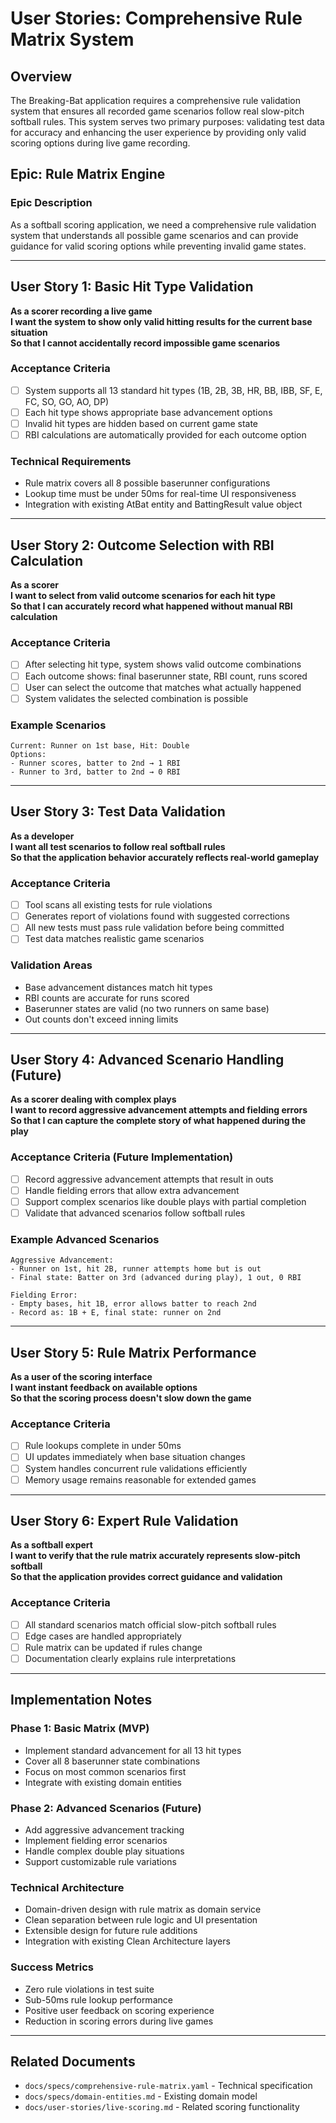 # User Stories: Comprehensive Rule Matrix System

## Overview

The Breaking-Bat application requires a comprehensive rule validation system that ensures all recorded game scenarios follow real slow-pitch softball rules. This system serves two primary purposes: validating test data for accuracy and enhancing the user experience by providing only valid scoring options during live game recording.

## Epic: Rule Matrix Engine

### Epic Description

As a softball scoring application, we need a comprehensive rule validation system that understands all possible game scenarios and can provide guidance for valid scoring options while preventing invalid game states.

---

## User Story 1: Basic Hit Type Validation

**As a scorer recording a live game**  
**I want the system to show only valid hitting results for the current base situation**  
**So that I cannot accidentally record impossible game scenarios**

### Acceptance Criteria

- [ ] System supports all 13 standard hit types (1B, 2B, 3B, HR, BB, IBB, SF, E, FC, SO, GO, AO, DP)
- [ ] Each hit type shows appropriate base advancement options
- [ ] Invalid hit types are hidden based on current game state
- [ ] RBI calculations are automatically provided for each outcome option

### Technical Requirements

- Rule matrix covers all 8 possible baserunner configurations
- Lookup time must be under 50ms for real-time UI responsiveness
- Integration with existing AtBat entity and BattingResult value object

---

## User Story 2: Outcome Selection with RBI Calculation

**As a scorer**  
**I want to select from valid outcome scenarios for each hit type**  
**So that I can accurately record what happened without manual RBI calculation**

### Acceptance Criteria

- [ ] After selecting hit type, system shows valid outcome combinations
- [ ] Each outcome shows: final baserunner state, RBI count, runs scored
- [ ] User can select the outcome that matches what actually happened
- [ ] System validates the selected combination is possible

### Example Scenarios

```
Current: Runner on 1st base, Hit: Double
Options:
- Runner scores, batter to 2nd → 1 RBI
- Runner to 3rd, batter to 2nd → 0 RBI
```

---

## User Story 3: Test Data Validation

**As a developer**  
**I want all test scenarios to follow real softball rules**  
**So that the application behavior accurately reflects real-world gameplay**

### Acceptance Criteria

- [ ] Tool scans all existing tests for rule violations
- [ ] Generates report of violations found with suggested corrections
- [ ] All new tests must pass rule validation before being committed
- [ ] Test data matches realistic game scenarios

### Validation Areas

- Base advancement distances match hit types
- RBI counts are accurate for runs scored
- Baserunner states are valid (no two runners on same base)
- Out counts don't exceed inning limits

---

## User Story 4: Advanced Scenario Handling (Future)

**As a scorer dealing with complex plays**  
**I want to record aggressive advancement attempts and fielding errors**  
**So that I can capture the complete story of what happened during the play**

### Acceptance Criteria (Future Implementation)

- [ ] Record aggressive advancement attempts that result in outs
- [ ] Handle fielding errors that allow extra advancement
- [ ] Support complex scenarios like double plays with partial completion
- [ ] Validate that advanced scenarios follow softball rules

### Example Advanced Scenarios

```
Aggressive Advancement:
- Runner on 1st, hit 2B, runner attempts home but is out
- Final state: Batter on 3rd (advanced during play), 1 out, 0 RBI

Fielding Error:
- Empty bases, hit 1B, error allows batter to reach 2nd
- Record as: 1B + E, final state: runner on 2nd
```

---

## User Story 5: Rule Matrix Performance

**As a user of the scoring interface**  
**I want instant feedback on available options**  
**So that the scoring process doesn't slow down the game**

### Acceptance Criteria

- [ ] Rule lookups complete in under 50ms
- [ ] UI updates immediately when base situation changes
- [ ] System handles concurrent rule validations efficiently
- [ ] Memory usage remains reasonable for extended games

---

## User Story 6: Expert Rule Validation

**As a softball expert**  
**I want to verify that the rule matrix accurately represents slow-pitch softball**  
**So that the application provides correct guidance and validation**

### Acceptance Criteria

- [ ] All standard scenarios match official slow-pitch softball rules
- [ ] Edge cases are handled appropriately
- [ ] Rule matrix can be updated if rules change
- [ ] Documentation clearly explains rule interpretations

---

## Implementation Notes

### Phase 1: Basic Matrix (MVP)

- Implement standard advancement for all 13 hit types
- Cover all 8 baserunner state combinations
- Focus on most common scenarios first
- Integrate with existing domain entities

### Phase 2: Advanced Scenarios (Future)

- Add aggressive advancement tracking
- Implement fielding error scenarios
- Handle complex double play situations
- Support customizable rule variations

### Technical Architecture

- Domain-driven design with rule matrix as domain service
- Clean separation between rule logic and UI presentation
- Extensible design for future rule additions
- Integration with existing Clean Architecture layers

### Success Metrics

- Zero rule violations in test suite
- Sub-50ms rule lookup performance
- Positive user feedback on scoring experience
- Reduction in scoring errors during live games

---

## Related Documents

- `docs/specs/comprehensive-rule-matrix.yaml` - Technical specification
- `docs/specs/domain-entities.md` - Existing domain model
- `docs/user-stories/live-scoring.md` - Related scoring functionality
